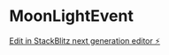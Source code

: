# MoonLightEvent

[Edit in StackBlitz next generation editor ⚡️](https://stackblitz.com/~/github.com/YunoOkamii/MoonLightEvent)